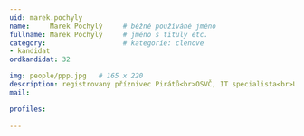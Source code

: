 ```yaml
---
uid: marek.pochyly
name:     Marek Pochylý  	# běžně používáné jméno
fullname: Marek Pochylý  	# jméno s tituly etc.
category:                   # kategorie: clenove
- kandidat
ordkandidat: 32

img: people/ppp.jpg   # 165 x 220
description: registrovaný příznivec Pirátů<br>OSVČ, IT specialista<br>Uherské Hradiště # kratký popis, max 160 znaků
mail:

profiles:
  
---
```


